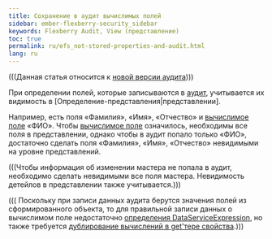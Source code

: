 ```yaml
---
title: Сохранение в аудит вычислимых полей
sidebar: ember-flexberry-security_sidebar
keywords: Flexberry Audit, View (представление)
toc: true
permalink: ru/efs_not-stored-properties-and-audit.html
lang: ru
---
```


(((Данная статья относится к [новой версии аудита](fa_audit-web.html))))

При определении полей, которые записываются в [аудит](fa_audit-web.html), учитывается их видимость в [Определение-представления|представлении].
 
Например, есть поля «Фамилия», «Имя», «Отчество» и [вычислимое поле](fo_not-stored-attributes.html) «ФИО». Чтобы [вычислимое поле](fo_not-stored-attributes.html) означилось, необходимы все поля в представлении, однако чтобы в аудит попало только «ФИО», достаточно сделать поля «Фамилия», «Имя», «Отчество» невидимыми на уровне представлений.
 

(((<msg type=note>Чтобы информация об изменении мастера не попала в аудит, необходимо сделать невидимыми все поля мастера. Невидимость детейлов в представлении также учитывается.</msg>)))

(((<msg type=important> Поскольку при записи данных аудита берутся значения полей из сформированного объекта, то для правильной записи данных о вычислимом поле недостаточно [определения DataServiceExpression](fo_not-stored-attributes.html), но также требуется [дублирование вычислений в get'тере свойства](fo_creating-computable-field.html).</msg>)))


